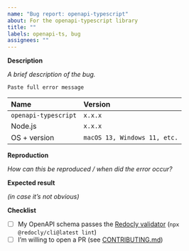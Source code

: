 ```yaml
---
name: "Bug report: openapi-typescript"
about: For the openapi-typescript library
title: ""
labels: openapi-ts, bug
assignees: ""
---
```


**Description**

_A brief description of the bug._

```
Paste full error message
```

| Name                 | Version                      |
| :------------------- | :--------------------------- |
| `openapi-typescript` | `x.x.x`                      |
| Node.js              | `x.x.x`                      |
| OS + version         | `macOS 13, Windows 11, etc.` |

**Reproduction**

_How can this be reproduced / when did the error occur?_

**Expected result**

_(in case it’s not obvious)_

**Checklist**

- [ ] My OpenAPI schema passes the [Redocly validator](https://redocly.com/docs/cli/commands/lint/) (`npx @redocly/cli@latest lint`)
- [ ] I’m willing to open a PR (see [CONTRIBUTING.md](https://github.com/drwpow/openapi-typescript/blob/main/CONTRIBUTING.md))
